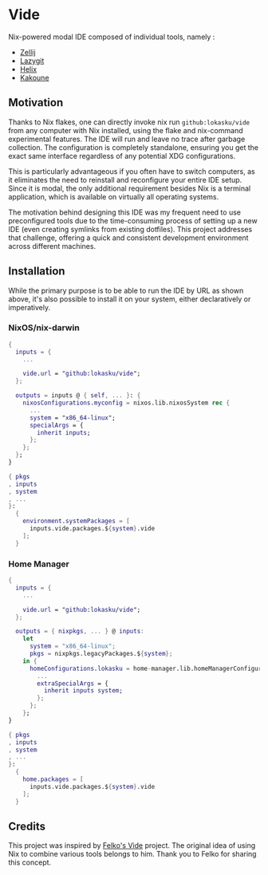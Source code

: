# Vide
Nix-powered modal IDE composed of individual tools, namely :
- [Zellij](https://zellij.dev)
- [Lazygit](https://github.com/jesseduffield/lazygit)
- [Helix](https://helix-editor.com/)
- [Kakoune](https://kakoune.org/)
## Motivation
Thanks to Nix flakes, one can directly invoke nix run `github:lokasku/vide` from any computer with Nix installed, using the flake and nix-command experimental features. The IDE will run and leave no trace after garbage collection. The configuration is completely standalone, ensuring you get the exact same interface regardless of any potential XDG configurations.

This is particularly advantageous if you often have to switch computers, as it eliminates the need to reinstall and reconfigure your entire IDE setup. Since it is modal, the only additional requirement besides Nix is a terminal application, which is available on virtually all operating systems.

The motivation behind designing this IDE was my frequent need to use preconfigured tools due to the time-consuming process of setting up a new IDE (even creating symlinks from existing dotfiles). This project addresses that challenge, offering a quick and consistent development environment across different machines.
## Installation
While the primary purpose is to be able to run the IDE by URL as shown above, it's also possible to install it on your system, either declaratively or imperatively.
### NixOS/nix-darwin
```nix
{
  inputs = {
    ...

    vide.url = "github:lokasku/vide";
  };

  outputs = inputs @ { self, ... }: {
    nixosConfigurations.myconfig = nixos.lib.nixosSystem rec {
      ...
      system = "x86_64-linux";
      specialArgs = {
        inherit inputs;
      };
    };
  };
}
```
```nix
{ pkgs
, inputs
, system
, ...
}:
  {
    environment.systemPackages = [
      inputs.vide.packages.${system}.vide
    ];
  }
```
### Home Manager
```nix
{
  inputs = {
    ...

    vide.url = "github:lokasku/vide";
  };

  outputs = { nixpkgs, ... } @ inputs:
    let
      system = "x86_64-linux";
      pkgs = nixpkgs.legacyPackages.${system};
    in {
      homeConfigurations.lokasku = home-manager.lib.homeManagerConfiguration {
        ...
        extraSpecialArgs = {
          inherit inputs system;
        };
      };
    };
}
```
```nix
{ pkgs
, inputs
, system
, ...
}:
  {
    home.packages = [
      inputs.vide.packages.${system}.vide
    ];
  }
```
## Credits
This project was inspired by [Felko's Vide](https://github.com/felko/vide) project. The original idea of using Nix to combine various tools belongs to him. Thank you to Felko for sharing this concept.
